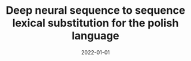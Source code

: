 ---
# Documentation: https://wowchemy.com/docs/managing-content/

title: Deep neural sequence to sequence lexical substitution for the polish language
subtitle: ''
summary: ''
authors:
- Michał Pogoda
- Karol Gawron
- Norbert Ropiak
- Michał Swędrowski
- kocon
tags: []
categories: []
date: '2022-01-01'
lastmod: 2022-10-07T05:49:54Z
featured: false
draft: false

# Featured image
# To use, add an image named `featured.jpg/png` to your page's folder.
# Focal points: Smart, Center, TopLeft, Top, TopRight, Left, Right, BottomLeft, Bottom, BottomRight.
image:
  caption: ''
  focal_point: ''
  preview_only: false

# Projects (optional).
#   Associate this post with one or more of your projects.
#   Simply enter your project's folder or file name without extension.
#   E.g. `projects = ["internal-project"]` references `content/project/deep-learning/index.md`.
#   Otherwise, set `projects = []`.
projects: []
publishDate: '2022-10-07T05:49:52.936235Z'
publication_types:
- '1'
abstract: ''
publication: '*Computational Science - ICCS 2022 : 22nd International Conference London,
  UK, June 21-23, 2022 : proceedings. Pt. 1*'
doi: 10.1007/978-3-031-08751-6_50
url_pdf: https://www.iccs-meeting.org/archive/iccs2022/papers/133500683.pdf
---